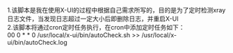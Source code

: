 1.该脚本是我在使用X-UI的过程中根据自己需求所写的，目的是为了定时检测xray日志文件，当发现日志超过一定大小后即删除日志，并重启X-UI  
2.该脚本将通过cron定时任务执行，在cron中添加定时任务如下：  
00 0 * * 0 /usr/local/x-ui/bin/autoCheck.sh >> /usr/local/x-ui/bin/autoCheck.log
